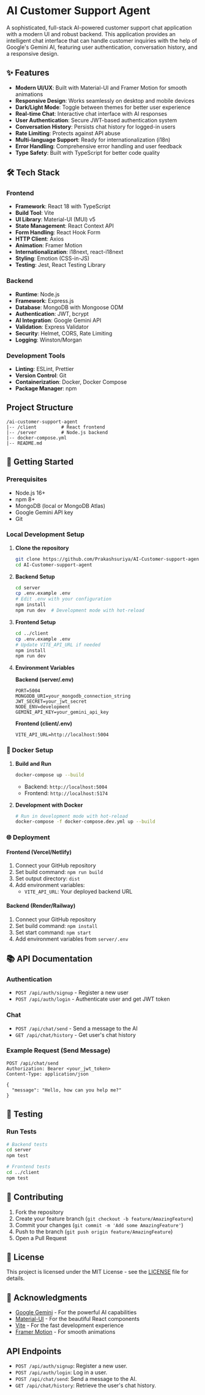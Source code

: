 # AI Customer Support Agent

A sophisticated, full-stack AI-powered customer support chat application with a modern UI and robust backend. This application provides an intelligent chat interface that can handle customer inquiries with the help of Google's Gemini AI, featuring user authentication, conversation history, and a responsive design.

## ✨ Features

- **Modern UI/UX**: Built with Material-UI and Framer Motion for smooth animations
- **Responsive Design**: Works seamlessly on desktop and mobile devices
- **Dark/Light Mode**: Toggle between themes for better user experience
- **Real-time Chat**: Interactive chat interface with AI responses
- **User Authentication**: Secure JWT-based authentication system
- **Conversation History**: Persists chat history for logged-in users
- **Rate Limiting**: Protects against API abuse
- **Multi-language Support**: Ready for internationalization (i18n)
- **Error Handling**: Comprehensive error handling and user feedback
- **Type Safety**: Built with TypeScript for better code quality

## 🛠️ Tech Stack

### Frontend
- **Framework**: React 18 with TypeScript
- **Build Tool**: Vite
- **UI Library**: Material-UI (MUI) v5
- **State Management**: React Context API
- **Form Handling**: React Hook Form
- **HTTP Client**: Axios
- **Animation**: Framer Motion
- **Internationalization**: i18next, react-i18next
- **Styling**: Emotion (CSS-in-JS)
- **Testing**: Jest, React Testing Library

### Backend
- **Runtime**: Node.js
- **Framework**: Express.js
- **Database**: MongoDB with Mongoose ODM
- **Authentication**: JWT, bcrypt
- **AI Integration**: Google Gemini API
- **Validation**: Express Validator
- **Security**: Helmet, CORS, Rate Limiting
- **Logging**: Winston/Morgan

### Development Tools
- **Linting**: ESLint, Prettier
- **Version Control**: Git
- **Containerization**: Docker, Docker Compose
- **Package Manager**: npm

## Project Structure

```
/ai-customer-support-agent
|-- /client         # React frontend
|-- /server         # Node.js backend
|-- docker-compose.yml
|-- README.md
```

## 🚀 Getting Started

### Prerequisites

- Node.js 16+
- npm 8+
- MongoDB (local or MongoDB Atlas)
- Google Gemini API key
- Git

### Local Development Setup

1. **Clone the repository**
   ```bash
   git clone https://github.com/Prakashsuriya/AI-Customer-support-agent.git
   cd AI-Customer-support-agent
   ```

2. **Backend Setup**
   ```bash
   cd server
   cp .env.example .env
   # Edit .env with your configuration
   npm install
   npm run dev  # Development mode with hot-reload
   ```

3. **Frontend Setup**
   ```bash
   cd ../client
   cp .env.example .env
   # Update VITE_API_URL if needed
   npm install
   npm run dev
   ```

4. **Environment Variables**

   **Backend (server/.env)**
   ```env
   PORT=5004
   MONGODB_URI=your_mongodb_connection_string
   JWT_SECRET=your_jwt_secret
   NODE_ENV=development
   GEMINI_API_KEY=your_gemini_api_key
   ```

   **Frontend (client/.env)**
   ```env
   VITE_API_URL=http://localhost:5004
   ```

### 🐳 Docker Setup

1. **Build and Run**
   ```bash
   docker-compose up --build
   ```
   - Backend: `http://localhost:5004`
   - Frontend: `http://localhost:5174`

2. **Development with Docker**
   ```bash
   # Run in development mode with hot-reload
   docker-compose -f docker-compose.dev.yml up --build
   ```

### 🌐 Deployment

#### Frontend (Vercel/Netlify)
1. Connect your GitHub repository
2. Set build command: `npm run build`
3. Set output directory: `dist`
4. Add environment variables:
   - `VITE_API_URL`: Your deployed backend URL

#### Backend (Render/Railway)
1. Connect your GitHub repository
2. Set build command: `npm install`
3. Set start command: `npm start`
4. Add environment variables from `server/.env`

## 📚 API Documentation

### Authentication
- `POST /api/auth/signup` - Register a new user
- `POST /api/auth/login` - Authenticate user and get JWT token

### Chat
- `POST /api/chat/send` - Send a message to the AI
- `GET /api/chat/history` - Get user's chat history

### Example Request (Send Message)
```http
POST /api/chat/send
Authorization: Bearer <your_jwt_token>
Content-Type: application/json

{
  "message": "Hello, how can you help me?"
}
```

## 🧪 Testing

### Run Tests
```bash
# Backend tests
cd server
npm test

# Frontend tests
cd ../client
npm test
```

## 🤝 Contributing

1. Fork the repository
2. Create your feature branch (`git checkout -b feature/AmazingFeature`)
3. Commit your changes (`git commit -m 'Add some AmazingFeature'`)
4. Push to the branch (`git push origin feature/AmazingFeature`)
5. Open a Pull Request

## 📄 License

This project is licensed under the MIT License - see the [LICENSE](LICENSE) file for details.

## 🙏 Acknowledgments

- [Google Gemini](https://ai.google.dev/) - For the powerful AI capabilities
- [Material-UI](https://mui.com/) - For the beautiful React components
- [Vite](https://vitejs.dev/) - For the fast development experience
- [Framer Motion](https://www.framer.com/motion/) - For smooth animations

## API Endpoints

- `POST /api/auth/signup`: Register a new user.
- `POST /api/auth/login`: Log in a user.
- `POST /api/chat/send`: Send a message to the AI.
- `GET /api/chat/history`: Retrieve the user's chat history.
